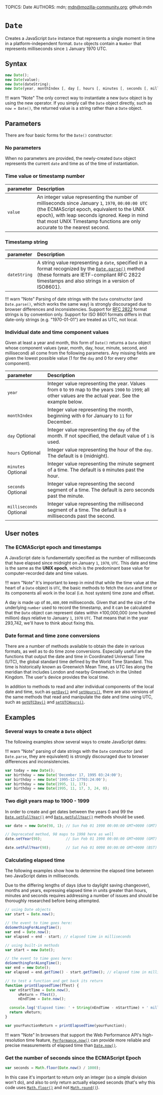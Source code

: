 TOPICS: Date
AUTHORS: mdn; mdn@mozilla-community.org; github:mdn

# `Date`

Creates a JavaScript `Date` instance that represents a single moment in time in a
platform-independent format. `Date` objects contain a `Number` that represents milliseconds
since `1` January 1970 UTC.

## Syntax

```javascript
new Date();
new Date(value);
new Date(dateString);
new Date(year, monthIndex [, day [, hours [, minutes [, seconds [, milliseconds]]]]]);
```

!!! warn "Note"
    The only correct way to instantiate a new `Date` object is by using the new operator. If you
    simply call the `Date` object directly, such as `now = Date()`, the returned value is a
    string rather than a `Date` object.

## Parameters

There are four basic forms for the `Date()` constructor:

### No parameters

When no parameters are provided, the newly-created `Date` object represents the current `date` and
time as of the time of instantiation.

### Time value or timestamp number

| parameter | Description |
| :-- | :-- |
| `value` | An integer value representing the number of milliseconds since January `1`, `1970`, `00:00:00 UTC` (the ECMAScript epoch, equivalent to the UNIX epoch), with leap seconds ignored. Keep in mind that most UNIX Timestamp functions are only accurate to the nearest second. |

### Timestamp string

| parameter | Description |
| :-- | :-- |
| `dateString` | A string value representing a `date`, specified in a format recognized by the [`Date.parse()`](/en/webfrontend/Date.parse) method (these formats are IETF-compliant RFC 2822 timestamps and also strings in a version of ISO8601).

!!! warn "Note"
    Parsing of date strings with the `Date` constructor (and `Date.parse()`, which works the same way)
    is strongly discouraged due to browser differences and inconsistencies. Support for [RFC 2822](https://tools.ietf.org/html/rfc2822)
    format strings is by convention only. Support for ISO 8601 formats differs in that date-only
    strings (e.g. "1970-01-01") are treated as UTC, not local.

### Individual date and time component values

Given at least a year and month, this form of `Date()` returns a `Date` object whose component values
(year, month, day, hour, minute, second, and millisecond) all come from the following parameters.
Any missing fields are given the lowest possible value (1 for the `day` and 0 for every other component).

| parameter | Description |
| :-- | :-- |
| `year` | Integer value representing the year. Values from `0` to `99` map to the years `1900` to `1999`; all other values are the actual year. See the example below. |
| `monthIndex` | Integer value representing the month, beginning with `0` for January to `11` for December. |
| `day` Optional | Integer value representing the `day` of the month. If not specified, the default value of `1` is used. |
| `hours` Optional | Integer value representing the hour of the `day`. The default is `0` (midnight).
| `minutes` Optional | Integer value representing the minute segment of a time. The default is `0` minutes past the hour.  |
| `seconds` Optional | Integer value representing the second segment of a time. The default is zero seconds past the minute. |
| `milliseconds` Optional | Integer value representing the millisecond segment of a time. The default is `0` milliseconds past the second. |

## User notes

### The ECMAScript epoch and timestamps

A JavaScript date is fundamentally specified as the number of milliseconds that have elapsed since
midnight on January `1`, `1970`, `UTC`. This date and time is the same as the **UNIX epoch**,
which is the predominant base value for computer-recorded date and time values.

!!! warn "Note"
    It's important to keep in mind that while the time value at the heart of a `Date` object is
    `UTC`, the basic methods to fetch the `date` and time or its components all work in the local
    (i.e. host system) time zone and offset.

A day is made up of `86,400,000` milliseconds. Given that and the size of the underlying `number`
used to record the timestamp, and it can be calculated that the `Date` object can represent dates
within ±100,000,000 (one hundred million) days relative to January `1`, `1970` `UTC`. That means that
in the year 293,742, we'll have to think about fixing this.

### Date format and time zone conversions

There are a number of methods available to obtain the date in various formats, as well as to do
time zone conversions. Especially useful are the functions that output the date and time in
Coordinated Universal Time (UTC), the global standard time defined by the World Time Standard.
This time is historically known as Greenwich Mean Time, as UTC lies along the meridian that
includes London and nearby Greenwhich in the United Kingdom. The user's device provides the local time.

In addition to methods to read and alter individual components of the local date and time, such as
[`getDay()`](/en/webfrontend/getDay) and [`setHours()`](/en/webfrontend/setHours), there are also
versions of the same methods that read and manipulate the date and time using UTC, such as
[`getUTCDay()`](/en/webfrontend/getUTCDay) and [`setUTCHours()`](/en/webfrontend/setUTCHours).

## Examples

### Several ways to create a `Date` object

The following examples show several ways to create JavaScript dates:

!!! warn "Note"
    parsing of date strings with the `Date` constructor (and `Date.parse`, they are equivalent) is
    strongly discouraged due to browser differences and inconsistencies.

```javascript
var today = new Date();
var birthday = new Date('December 17, 1995 03:24:00');
var birthday = new Date('1995-12-17T03:24:00');
var birthday = new Date(1995, 11, 17);
var birthday = new Date(1995, 11, 17, 3, 24, 0);
```

### Two digit years map to 1900 - 1999

In order to create and get dates between the years 0 and 99 the [`Date.setFullYear()`](/en/webfrontend/Date.setFullYear)
and [`Date.getFullYear()`](/en/webfrontend/Date.getFullYear) methods should be used.

```javascript
var date = new Date(98, 1); // Sun Feb 01 1998 00:00:00 GMT+0000 (GMT)

// Deprecated method, 98 maps to 1998 here as well
date.setYear(98);           // Sun Feb 01 1998 00:00:00 GMT+0000 (GMT)

date.setFullYear(98);       // Sat Feb 01 0098 00:00:00 GMT+0000 (BST)
```

### Calculating elapsed time

The following examples show how to determine the elapsed time between two JavaScript dates in milliseconds.

Due to the differing lengths of days (due to daylight saving changeover), months and years,
expressing elapsed time in units greater than hours, minutes and seconds requires addressing a
number of issues and should be thoroughly researched before being attempted.

```javascript
// using Date objects
var start = Date.now();

// the event to time goes here:
doSomethingForALongTime();
var end = Date.now();
var elapsed = end - start; // elapsed time in milliseconds
```

```javascript
// using built-in methods
var start = new Date();

// the event to time goes here:
doSomethingForALongTime();
var end = new Date();
var elapsed = end.getTime() - start.getTime(); // elapsed time in milliseconds
```

```javascript
// to test a function and get back its return
function printElapsedTime(fTest) {
  var nStartTime = Date.now(),
      vReturn = fTest(),
      nEndTime = Date.now();

  console.log('Elapsed time: ' + String(nEndTime - nStartTime) + ' milliseconds');
  return vReturn;
}

var yourFunctionReturn = printElapsedTime(yourFunction);
```

!!! warn "Note"
    In browsers that support the Web Performance API's high-resolution time feature,
    [`Performance.now()`](/en/webfrontend/Performance.now) can provide more reliable and precise
    measurements of elapsed time than [`Date.now()`](/en/webfrontend/Date.now).

### Get the number of seconds since the ECMAScript Epoch

```javascript
var seconds = Math.floor(Date.now() / 1000);
```

In this case it's important to return only an integer (so a simple division won't do), and also to
only return actually elapsed seconds (that's why this code uses [`Math.floor()`](/en/webfrontend/Math.floor)
and not [`Math.round()`](/en/webfrontend/Math.round)).

